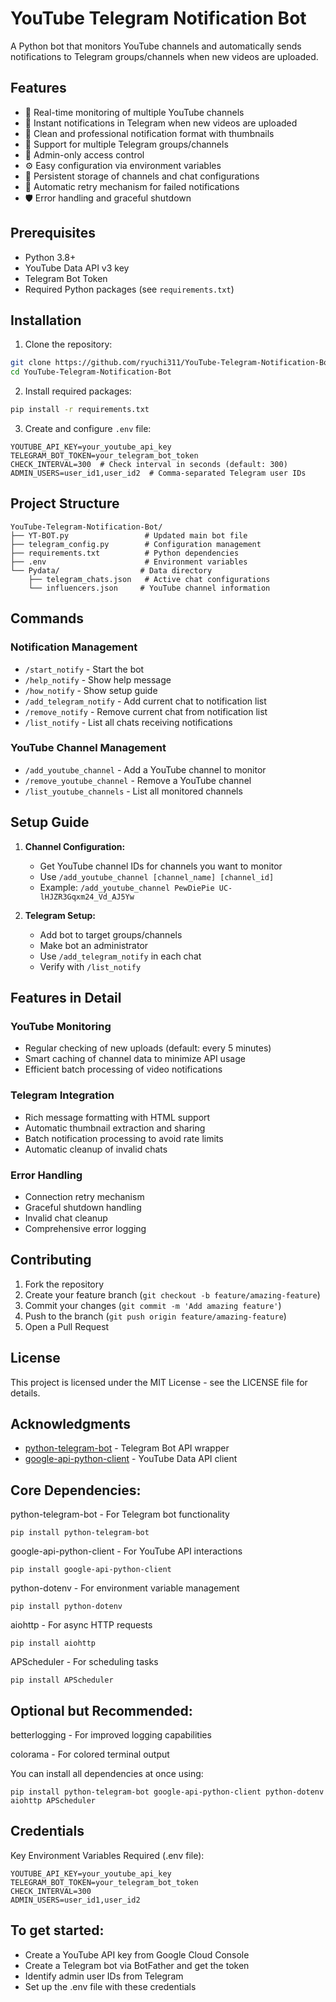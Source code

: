 # YouTube Telegram Notification Bot

A Python bot that monitors YouTube channels and automatically sends notifications to Telegram groups/channels when new videos are uploaded.

## Features

- 🔄 Real-time monitoring of multiple YouTube channels
- 📢 Instant notifications in Telegram when new videos are uploaded
- 🎯 Clean and professional notification format with thumbnails
- 👥 Support for multiple Telegram groups/channels
- 🔐 Admin-only access control
- ⚙️ Easy configuration via environment variables
- 💾 Persistent storage of channels and chat configurations
- 🚀 Automatic retry mechanism for failed notifications
- 🛡️ Error handling and graceful shutdown

## Prerequisites

- Python 3.8+
- YouTube Data API v3 key
- Telegram Bot Token
- Required Python packages (see `requirements.txt`)

## Installation

1. Clone the repository:
```bash
git clone https://github.com/ryuchi311/YouTube-Telegram-Notification-Bot.git
cd YouTube-Telegram-Notification-Bot
```

2. Install required packages:
```bash
pip install -r requirements.txt
```

3. Create and configure `.env` file:
```env
YOUTUBE_API_KEY=your_youtube_api_key
TELEGRAM_BOT_TOKEN=your_telegram_bot_token
CHECK_INTERVAL=300  # Check interval in seconds (default: 300)
ADMIN_USERS=user_id1,user_id2  # Comma-separated Telegram user IDs
```

## Project Structure

```
YouTube-Telegram-Notification-Bot/
├── YT-BOT.py                 # Updated main bot file
├── telegram_config.py        # Configuration management
├── requirements.txt          # Python dependencies
├── .env                      # Environment variables
└── Pydata/                  # Data directory
    ├── telegram_chats.json   # Active chat configurations
    └── influencers.json     # YouTube channel information
```

## Commands

### Notification Management
- `/start_notify` - Start the bot
- `/help_notify` - Show help message
- `/how_notify` - Show setup guide
- `/add_telegram_notify` - Add current chat to notification list
- `/remove_notify` - Remove current chat from notification list
- `/list_notify` - List all chats receiving notifications

### YouTube Channel Management
- `/add_youtube_channel` - Add a YouTube channel to monitor
- `/remove_youtube_channel` - Remove a YouTube channel
- `/list_youtube_channels` - List all monitored channels

## Setup Guide

1. **Channel Configuration:**
   - Get YouTube channel IDs for channels you want to monitor
   - Use `/add_youtube_channel [channel_name] [channel_id]`
   - Example: `/add_youtube_channel PewDiePie UC-lHJZR3Gqxm24_Vd_AJ5Yw`

2. **Telegram Setup:**
   - Add bot to target groups/channels
   - Make bot an administrator
   - Use `/add_telegram_notify` in each chat
   - Verify with `/list_notify`

## Features in Detail

### YouTube Monitoring
- Regular checking of new uploads (default: every 5 minutes)
- Smart caching of channel data to minimize API usage
- Efficient batch processing of video notifications

### Telegram Integration
- Rich message formatting with HTML support
- Automatic thumbnail extraction and sharing
- Batch notification processing to avoid rate limits
- Automatic cleanup of invalid chats

### Error Handling
- Connection retry mechanism
- Graceful shutdown handling
- Invalid chat cleanup
- Comprehensive error logging

## Contributing

1. Fork the repository
2. Create your feature branch (`git checkout -b feature/amazing-feature`)
3. Commit your changes (`git commit -m 'Add amazing feature'`)
4. Push to the branch (`git push origin feature/amazing-feature`)
5. Open a Pull Request

## License

This project is licensed under the MIT License - see the LICENSE file for details.

## Acknowledgments

- [python-telegram-bot](https://github.com/python-telegram-bot/python-telegram-bot) - Telegram Bot API wrapper
- [google-api-python-client](https://github.com/googleapis/google-api-python-client) - YouTube Data API client


## Core Dependencies:

python-telegram-bot - For Telegram bot functionality

`pip install python-telegram-bot`

google-api-python-client - For YouTube API interactions

`pip install google-api-python-client`

python-dotenv - For environment variable management

`pip install python-dotenv`

aiohttp - For async HTTP requests

`pip install aiohttp`

APScheduler - For scheduling tasks

`pip install APScheduler`

## Optional but Recommended:

betterlogging - For improved logging capabilities

colorama - For colored terminal output

You can install all dependencies at once using:

`pip install python-telegram-bot google-api-python-client python-dotenv aiohttp APScheduler`

## Credentials
Key Environment Variables Required (.env file):
```
YOUTUBE_API_KEY=your_youtube_api_key
TELEGRAM_BOT_TOKEN=your_telegram_bot_token
CHECK_INTERVAL=300
ADMIN_USERS=user_id1,user_id2
```
## To get started:

- Create a YouTube API key from Google Cloud Console
- Create a Telegram bot via BotFather and get the token
- Identify admin user IDs from Telegram
- Set up the .env file with these credentials

